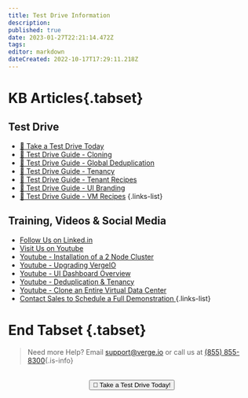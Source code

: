 ```yaml
---
title: Test Drive Information
description: 
published: true
date: 2023-01-27T22:21:14.472Z
tags: 
editor: markdown
dateCreated: 2022-10-17T17:29:11.218Z
---
```


# KB Articles{.tabset}

## Test Drive
* [🚗 Take a Test Drive Today](https://www.verge.io/test-drive)
* [🚗 Test Drive Guide - Cloning](/public/test-drive/cloning)
* [🚗 Test Drive Guide - Global Deduplication](/public/test-drive/deduplication)
* [🚗 Test Drive Guide - Tenancy](/public/test-drive/tenancy)
* [🚗 Test Drive Guide - Tenant Recipes](/public/test-drive/tenant-recipes)
* [🚗 Test Drive Guide - UI Branding](/public/test-drive/ui-branding)
* [🚗 Test Drive Guide - VM Recipes](/public/test-drive/vm-recipes)
{.links-list}

## Training, Videos & Social Media
* [Follow Us on Linked.in](https://www.linkedin.com/company/verge-io/)
* [Visit Us on Youtube](https://www.youtube.com/channel/UCnFu28s0GBVi18j7Ez3MXRg)
* [Youtube - Installation of a 2 Node Cluster](https://youtu.be/hOUg8_MgIjA)
* [Youtube - Upgrading VergeIO](https://youtu.be/cf4J4Gj9AUo)
* [Youtube - UI Dashboard Overview](https://youtu.be/oQx2BkWp7hc)
* [Youtube - Deduplication & Tenancy](https://youtu.be/f0ZwAIlc_c4)
* [Youtube - Clone an Entire Virtual Data Center](https://youtu.be/hq_h65ESYbU)
* <a href="mailto:sales@verge.io?subject=Demonstration Request" target="_blank" rel="noopener noreferrer"> Contact Sales to Schedule a Full Demonstration </a>
{.links-list}
# End Tabset {.tabset}

> Need more Help? Email <a href="mailto:support@verge.io?subject=Support Inquiry" target="_blank" rel="noopener noreferrer">support@verge.io</a> or call us at <a href="tel:+855-855-8300">(855) 855-8300</a>{.is-info}

<br>
<div style="text-align:center; margin-bottom:5px">
  <a href="https://www.verge.io/test-drive#Demo-Section"><button class="button-cta">🚗 Take a Test Drive Today!</button></a>
</div>